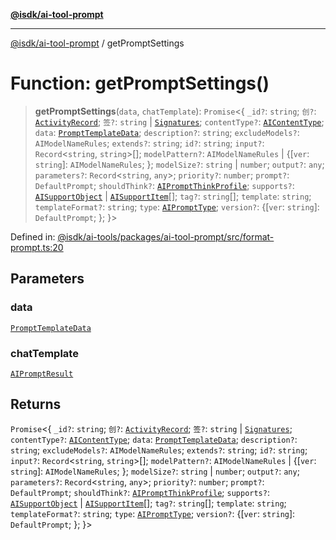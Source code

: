 [**@isdk/ai-tool-prompt**](../README.md)

***

[@isdk/ai-tool-prompt](../globals.md) / getPromptSettings

# Function: getPromptSettings()

> **getPromptSettings**(`data`, `chatTemplate`): `Promise`\<\{ `_id?`: `string`; `创?`: [`ActivityRecord`](../interfaces/ActivityRecord.md); `签?`: `string` \| [`Signatures`](../interfaces/Signatures.md); `contentType?`: [`AIContentType`](../type-aliases/AIContentType.md); `data`: [`PromptTemplateData`](../interfaces/PromptTemplateData.md); `description?`: `string`; `excludeModels?`: `AIModelNameRules`; `extends?`: `string`; `id?`: `string`; `input?`: `Record`\<`string`, `string`\>[]; `modelPattern?`: `AIModelNameRules` \| \{\[`ver`: `string`\]: `AIModelNameRules`; \}; `modelSize?`: `string` \| `number`; `output?`: `any`; `parameters?`: `Record`\<`string`, `any`\>; `priority?`: `number`; `prompt?`: `DefaultPrompt`; `shouldThink?`: [`AIPromptThinkProfile`](../interfaces/AIPromptThinkProfile.md); `supports?`: [`AISupportObject`](../interfaces/AISupportObject.md) \| [`AISupportItem`](../type-aliases/AISupportItem.md)[]; `tag?`: `string`[]; `template`: `string`; `templateFormat?`: `string`; `type`: [`AIPromptType`](../type-aliases/AIPromptType.md); `version?`: \{\[`ver`: `string`\]: `DefaultPrompt`; \}; \}\>

Defined in: [@isdk/ai-tools/packages/ai-tool-prompt/src/format-prompt.ts:20](https://github.com/isdk/ai-tool-prompt.js/blob/a2b49ef3337bf83b9b81d4bcb9555a8f6044965e/src/format-prompt.ts#L20)

## Parameters

### data

[`PromptTemplateData`](../interfaces/PromptTemplateData.md)

### chatTemplate

[`AIPromptResult`](../interfaces/AIPromptResult.md)

## Returns

`Promise`\<\{ `_id?`: `string`; `创?`: [`ActivityRecord`](../interfaces/ActivityRecord.md); `签?`: `string` \| [`Signatures`](../interfaces/Signatures.md); `contentType?`: [`AIContentType`](../type-aliases/AIContentType.md); `data`: [`PromptTemplateData`](../interfaces/PromptTemplateData.md); `description?`: `string`; `excludeModels?`: `AIModelNameRules`; `extends?`: `string`; `id?`: `string`; `input?`: `Record`\<`string`, `string`\>[]; `modelPattern?`: `AIModelNameRules` \| \{\[`ver`: `string`\]: `AIModelNameRules`; \}; `modelSize?`: `string` \| `number`; `output?`: `any`; `parameters?`: `Record`\<`string`, `any`\>; `priority?`: `number`; `prompt?`: `DefaultPrompt`; `shouldThink?`: [`AIPromptThinkProfile`](../interfaces/AIPromptThinkProfile.md); `supports?`: [`AISupportObject`](../interfaces/AISupportObject.md) \| [`AISupportItem`](../type-aliases/AISupportItem.md)[]; `tag?`: `string`[]; `template`: `string`; `templateFormat?`: `string`; `type`: [`AIPromptType`](../type-aliases/AIPromptType.md); `version?`: \{\[`ver`: `string`\]: `DefaultPrompt`; \}; \}\>
